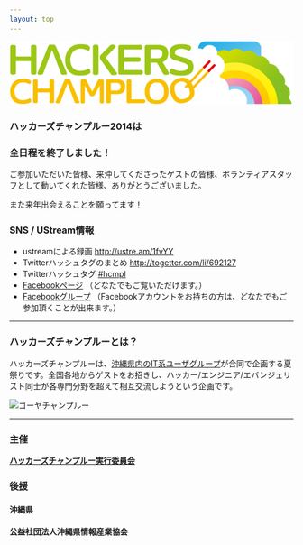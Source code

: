 ```yaml
---
layout: top
---
```



![ハッカーズチャンプルー](img/logo_sitetop.png)


### ハッカーズチャンプルー2014は
### 全日程を終了しました！


ご参加いただいた皆様、来沖してくださったゲストの皆様、ボランティアスタッフとして動いてくれた皆様、ありがとうございました。

また来年出会えることを願ってます！


### SNS / UStream情報

* ustreamによる録画 http://ustre.am/1fvYY
* Twitterハッシュタグのまとめ http://togetter.com/li/692127
* Twitterハッシュタグ [#hcmpl](https://twitter.com/search?f=realtime&q=%23hcmpl&src=typd)
* [Facebookページ](https://www.facebook.com/hackerschamploo) （どなたでもご覧いただけます。）
* [Facebookグループ](https://www.facebook.com/groups/hackerschamploo/) （Facebookアカウントをお持ちの方は、どなたでもご参加頂くことが出来ます。）

---

### ハッカーズチャンプルーとは？

ハッカーズチャンプルーは、[沖縄県内のIT系ユーザグループ](about.html)が合同で企画する夏祭りです。全国各地からゲストをお招きし、ハッカー/エンジニア/エバンジェリスト同士が各専門分野を超えて相互交流しようという企画です。

![ゴーヤチャンプルー](http://24.media.tumblr.com/3ec02686878dc4db22f8c1f898e55579/tumblr_mnp33h8cpY1sti13go1_500.jpg)

---


### 主催

**[ハッカーズチャンプルー実行委員会](about.html)**

### 後援

#### 沖縄県

#### 公益社団法人沖縄県情報産業協会
